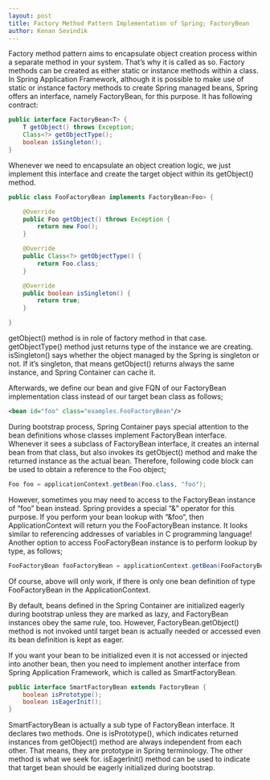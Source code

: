 ```yaml
---
layout: post
title: Factory Method Pattern Implementation of Spring; FactoryBean
author: Kenan Sevindik
---
```


Factory method pattern aims to encapsulate object creation process within a separate method in your system. That’s why 
it is called as so. Factory methods can be created as either static or instance methods within a class. In Spring 
Application Framework, although it is possible to make use of static or instance factory methods to create Spring managed 
beans, Spring offers an interface, namely FactoryBean, for this purpose. It has following contract:

```java
public interface FactoryBean<T> {
	T getObject() throws Exception;
	Class<?> getObjectType();
	boolean isSingleton();
}
```

Whenever we need to encapsulate an object creation logic, we just implement this interface and create the target object 
within its getObject() method.

```java
public class FooFactoryBean implements FactoryBean<Foo> {

	@Override
	public Foo getObject() throws Exception {
		return new Foo();
	}

	@Override
	public Class<?> getObjectType() {
		return Foo.class;
	}

	@Override
	public boolean isSingleton() {
		return true;
	}

}
```

getObject() method is in role of factory method in that case. getObjectType() method just returns type of the instance we 
are creating. isSingleton() says whether the object managed by the Spring is singleton or not. If it’s singleton, that 
means getObject() returns always the same instance, and Spring Container can cache it.

Afterwards, we define our bean and give FQN of our FactoryBean implementation class instead of our target bean class as 
follows;

```xml
<bean id="foo" class="examples.FooFactoryBean"/>
```

During bootstrap process, Spring Container pays special attention to the bean definitions whose classes implement 
FactoryBean interface. Whenever it sees a subclass of FactoryBean interface, it creates an internal bean from that class, 
but also invokes its getObject() method and make the returned instance as the actual bean. Therefore, following code 
block can be used to obtain a reference to the Foo object;

```java
Foo foo = applicationContext.getBean(Foo.class, "foo");
```

However, sometimes you may need to access to the FactoryBean instance of “foo” bean instead. Spring provides a special 
“&” operator for this purpose. If you perform your bean lookup with “&foo“, then ApplicationContext will return you the 
FooFactoryBean instance. It looks similar to referencing addresses of variables in C programming language! Another option 
to access FooFactoryBean instance is to perform lookup by type, as follows;

```java
FooFactoryBean fooFactoryBean = applicationContext.getBean(FooFactoryBean.class);
```

Of course, above will only work, if there is only one bean definition of type FooFactoryBean in the ApplicationContext.

By default, beans defined in the Spring Container are initialized eagerly during bootstrap unless they are marked as lazy, 
and FactoryBean instances obey the same rule, too. However, FactoryBean.getObject() method is not invoked until target 
bean is actually needed or accessed even its bean definition is kept as eager.

If you want your bean to be initialized even it is not accessed or injected into another bean, then you need to implement 
another interface from Spring Application Framework, which is called as SmartFactoryBean.

```java
public interface SmartFactoryBean extends FactoryBean {
	boolean isPrototype();
	boolean isEagerInit();
}
```

SmartFactoryBean is actually a sub type of FactoryBean interface. It declares two methods. One is isPrototype(), which 
indicates returned instances from getObject() method are always independent from each other. That means, they are prototype 
in Spring terminology. The other method is what we seek for. isEagerInit() method can be used to indicate that target 
bean should be eagerly initialized during bootstrap.






